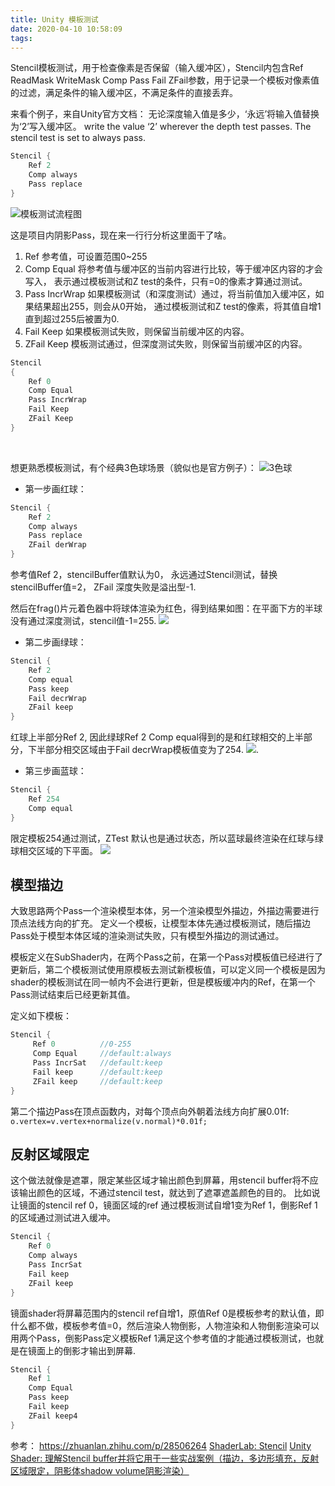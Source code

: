 ```yaml
---
title: Unity 模板测试
date: 2020-04-10 10:58:09
tags:
---
```


Stencil模板测试，用于检查像素是否保留（输入缓冲区），Stencil内包含Ref ReadMask WriteMask Comp Pass Fail ZFail参数，用于记录一个模板对像素值的过滤，满足条件的输入缓冲区，不满足条件的直接丢弃。

来看个例子，来自Unity官方文档：
无论深度输入值是多少，‘永远’将输入值替换为‘2’写入缓冲区。
write the value ‘2’ wherever the depth test passes. The stencil test is set to always pass.

``` c
Stencil {
    Ref 2
    Comp always
    Pass replace
}
```

![模板测试流程图](https://pic4.zhimg.com/v2-bd2ae6861be576fcfd54ca79cd25574a_1200x500.jpg)

这是项目内阴影Pass，现在来一行行分析这里面干了啥。
1. Ref 参考值，可设置范围0~255
2. Comp Equal 将参考值与缓冲区的当前内容进行比较，等于缓冲区内容的才会写入，
    表示通过模板测试和Z test的条件，只有=0的像素才算通过测试。
3. Pass IncrWrap 如果模板测试（和深度测试）通过，将当前值加入缓冲区，如果结果超出255，则会从0开始，
    通过模板测试和Z test的像素，将其值自增1直到超过255后被置为0.
4. Fail Keep 如果模板测试失败，则保留当前缓冲区的内容。
5. ZFail Keep 模板测试通过，但深度测试失败，则保留当前缓冲区的内容。

``` c
Stencil
{
    Ref 0
    Comp Equal
    Pass IncrWrap
    Fail Keep
    ZFail Keep
}
```

<br>

想更熟悉模板测试，有个经典3色球场景（貌似也是官方例子）：
![3色球](https://pic1.zhimg.com/80/v2-2571a520a784b03e6381c87ebcc34bd4_720w.png)

- 第一步画红球：
``` c
Stencil {
    Ref 2
    Comp always
    Pass replace
    ZFail derWrap
}
```
参考值Ref 2，stencilBuffer值默认为0，
永远通过Stencil测试，替换stencilBuffer值=2，
ZFail 深度失败是溢出型-1.

然后在frag()片元着色器中将球体渲染为红色，得到结果如图：在平面下方的半球没有通过深度测试，stencil值-1=255.
![](https://pic4.zhimg.com/80/v2-aa57dc8aa9210aa833e8d5a9ae8666b3_720w.png)


- 第二步画绿球：
``` c
Stencil {
    Ref 2
    Comp equal
    Pass keep
    Fail decrWrap
    ZFail keep
}
```
红球上半部分Ref 2, 因此绿球Ref 2 Comp equal得到的是和红球相交的上半部分，下半部分相交区域由于Fail decrWrap模板值变为了254.
![](https://pic3.zhimg.com/80/v2-2311879461acf0df8b87b99affecd9b2_720w.png).


- 第三步画蓝球：
``` c
Stencil {
    Ref 254
    Comp equal
}
```
限定模板254通过测试，ZTest 默认也是通过状态，所以蓝球最终渲染在红球与绿球相交区域的下平面。
![](https://pic3.zhimg.com/80/v2-6347c5e47f69f8beffbb4e3d5408795a_720w.png)



## 模型描边

大致思路两个Pass一个渲染模型本体，另一个渲染模型外描边，外描边需要进行顶点法线方向的扩充。
定义一个模板，让模型本体先通过模板测试，随后描边Pass处于模型本体区域的渲染测试失败，只有模型外描边的测试通过。

模板定义在SubShader内，在两个Pass之前，在第一个Pass对模板值已经进行了更新后，第二个模板测试使用原模板去测试新模板值，可以定义同一个模板是因为shader的模板测试在同一帧内不会进行更新，但是模板缓冲内的Ref，在第一个Pass测试结束后已经更新其值。

定义如下模板：
``` c
Stencil {
     Ref 0          //0-255
     Comp Equal     //default:always
     Pass IncrSat   //default:keep
     Fail keep      //default:keep
     ZFail keep     //default:keep
}
```

第二个描边Pass在顶点函数内，对每个顶点向外朝着法线方向扩展0.01f:
``` o.vertex=v.vertex+normalize(v.normal)*0.01f;```


## 反射区域限定

这个做法就像是遮罩，限定某些区域才输出颜色到屏幕，用stencil buffer将不应该输出颜色的区域，不通过stencil test，就达到了遮罩遮盖颜色的目的。
比如说让镜面的stencil ref 0，镜面区域的ref 通过模板测试自增1变为Ref 1，倒影Ref 1的区域通过测试进入缓冲。

``` c
Stencil {
    Ref 0
    Comp always
    Pass IncrSat
    Fail keep
    ZFail keep
}
```
镜面shader将屏幕范围内的stencil ref自增1，原值Ref 0是模板参考的默认值，即什么都不做，模板参考值=0，然后渲染人物倒影，人物渲染和人物倒影渲染可以用两个Pass，倒影Pass定义模板Ref 1满足这个参考值的才能通过模板测试，也就是在镜面上的倒影才输出到屏幕.

``` c
Stencil {
    Ref 1
    Comp Equal
    Pass keep
    Fail keep
    ZFail keep4
}
```

参考：
https://zhuanlan.zhihu.com/p/28506264
[ShaderLab: Stencil](https://docs.unity3d.com/Manual/SL-Stencil.html)
[Unity Shader: 理解Stencil buffer并将它用于一些实战案例（描边，多边形填充，反射区域限定，阴影体shadow volume阴影渲染）](https://blog.csdn.net/liu_if_else/article/details/86316361?depth_1-utm_source=distribute.pc_relevant_right.none-task&utm_source=distribute.pc_relevant_right.none-task)